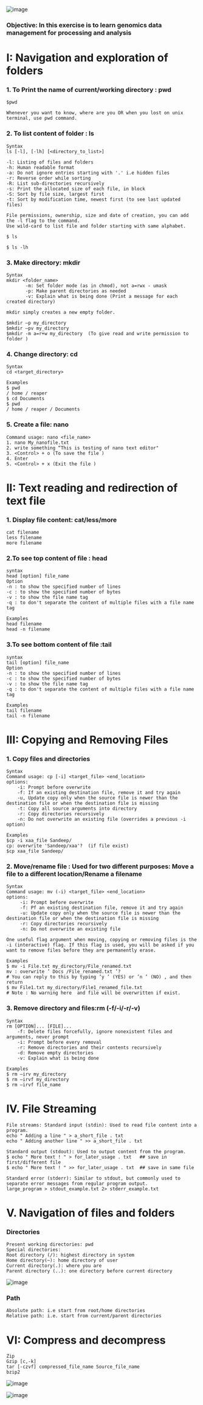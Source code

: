 ![image](https://github.com/bioinfokushwaha/TrainingProgram-on-Bioinformatics-and-Genomics/assets/37391644/03262c20-67f8-447a-b944-dd15f6189e25)

### Objective: In this exercise is to learn genomics data management for processing and analysis

# I: Navigation and exploration of folders
### 1. To Print the name of current/working directory : pwd <br>
```
$pwd 

Whenever you want to know, where are you OR when you lost on unix  terminal, use pwd command.
```

### 2. To list content of folder : ls
```
Syntax
ls [-l], [-lh] [<directory_to_list>]

-l: Listing of files and folders
-h: Human readable format
-a: Do not ignore entries starting with '.' i.e hidden files
-r: Reverse order while sorting
-R: List sub-directories recursively
-s: Print the allocated size of each file, in block
-S: Sort by file size, largest first
-t: Sort by modification time, newest first (to see last updated files)

File permissions, ownership, size and date of creation, you can add the -l flag to the command.
Use wild-card to list file and folder starting with same alphabet. 

$ ls 

$ ls -lh

````

### 3. Make directory: mkdir
```
Syntax
mkdir <folder_name>
       -m: Set folder mode (as in chmod), not a=rwx - umask
       -p: Make parent directories as needed
       -v: Explain what is being done (Print a message for each created directory)

mkdir simply creates a new empty folder.

$mkdir –p my_directory
$mkdir –pv my_directory
$mkdir -m a=r+w my_directory  (To give read and write permission to folder )
```

### 4. Change directory: cd
```
Syntax
cd <target_directory>

Examples
$ pwd
/ home / reaper
$ cd Documents
$ pwd
/ home / reaper / Documents
```

### 5. Create a file: nano
```
Command usage: nano <file_name>
1. nano My_nanofile.txt
2. write something “This is testing of nano text editor"
3. <Control> + o (To save the file )
4. Enter
5. <Control> + x (Exit the file )
```

# II: Text reading and redirection of text file	 
### 1. Display file content: cat/less/more
```
cat filename
less filename
more filename
```

### 2.To see top content of file : head
```
syntax
head [option] file_name
Option
-n : to show the specified number of lines
-c : to show the specified number of bytes
-v : to show the file name tag
-q : to don't separate the content of multiple files with a file name tag

Examples
head filename
head -n filename

```
### 3.To see bottom content of file :tail

```
syntax
tail [option] file_name
Option
-n : to show the specified number of lines
-c : to show the specified number of bytes
-v : to show the file name tag
-q : to don't separate the content of multiple files with a file name tag

Examples
tail filename
tail -n filename
```

# III: Copying and Removing Files	

### 1. Copy files and directories

```
Syntax
Command usage: cp [-i] <target_file> <end_location>
options:
    -i: Prompt before overwrite 
    -f: If an existing destination file, remove it and try again
    -u, Update copy only when the source file is newer than the destination file or when the destination file is missing
    -t: Copy all source arguments into directory 
    -r: Copy directories recursively
    -n: Do not overwrite an existing file (overrides a previous -i option)

Examples
$cp -i xaa_file Sandeep/
cp: overwrite 'Sandeep/xaa'?  (if file exist)
$cp xaa_file Sandeep/
```
 


### 2. Move/rename file : Used for two different purposes: Move a file to a different location/Rename a filename

```
Syntax
Command usage: mv (-i) <target_file> <end_location>
options:
     -i: Prompt before overwrite 
     -f: Pf an existing destination file, remove it and try again
     -u: Update copy only when the source file is newer than the destination file or when the destination file is missing
     -r: Copy directories recursively
     -n: Do not overwrite an existing file 

One useful flag argument when moving, copying or removing files is the -i (interactive) flag. If this flag is used, you will be asked if you want to remove files before they are permanently erase.

Examples
$ mv -i File.txt my_directory/File_renamed.txt
mv : overwrite ’ Docs /File_renamed.txt ’?
# You can reply to this by typing ’y ’ (YES) or ’n ’ (NO) , and then return
$ mv File1.txt my_directory/File1_renamed_file.txt
# Note : No warning here  and file will be overwritten if exist. 

```


### 3. Remove directory and files:rm (-f/-i/-r/-v)
```
Syntax
rm [OPTION]... [FILE]...
    -f: Delete files forcefully, ignore nonexistent files and arguments, never prompt
    -i: Prompt before every removal
    -r: Remove directories and their contents recursively
    -d: Remove empty directories
    -v: Explain what is being done

Examples
$ rm –irv my_directory
$ rm –irvf my_directory
$ rm –irvf file_name

```

# IV. File Streaming
```
File streams: Standard input (stdin): Used to read file content into a program.
echo " Adding a line " > a_short_file . txt
echo " Adding another line " >> a_short_file . txt

Standard output (stdout): Used to output content from the program.
$ echo " More text ! " > for_later_usage . txt   ## save in first/different file
$ echo " More text ! " >> for_later_usage . txt  ## save in same file

Standard error (stderr): Similar to stdout, but commonly used to separate error messages from regular program output.
large_program > stdout_example.txt 2> stderr_example.txt

```
# V. Navigation of files and folders 

### Directories
```
Present working directories: pwd
Special directories:
Root directory (/): highest directory in system
Home directory(~): home directory of user
Current directory(.): where you are
Parent directory (..): one directory before current directory

```
![image](https://github.com/bioinfokushwaha/TrainingProgram-on-Bioinformatics-and-Genomics/assets/37391644/61a831d9-f695-49f5-a6b2-d40219073fa4)

### Path
```
Absolute path: i.e start from root/home directories
Relative path: i.e. start from current/parent directories
```

# VI: Compress and decompress

```
Zip
Gzip [c,-k]
tar [-czvf] compressed_file_name Source_file_name
bzip2

```
![image](https://github.com/bioinfokushwaha/TrainingProgram-on-Bioinformatics-and-Genomics/assets/37391644/3daa633f-e2f4-4e3e-a6de-aeab090abe39)





          
![image](https://github.com/bioinfokushwaha/TrainingProgram-on-Bioinformatics-and-Genomics/assets/37391644/ca11c75d-a8c1-4093-8929-3137a506628d)
